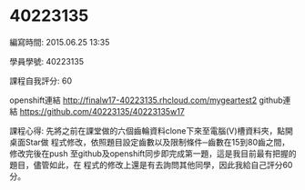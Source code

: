 ﻿# 40223135
編寫時間: 2015.06.25 13:35

學員學號: 40223135

課程自我評分: 60

openshift連結
http://finalw17-40223135.rhcloud.com/mygeartest2
github連結
https://github.com/40223135/40223135w17

課程心得: 
    先將之前在課堂做的六個齒輪資料clone下來至電腦(V)槽資料夾，點開桌面Star做
程式修改，依照題目設定齒數以及限制條件─齒數在15到80齒之間，修改完後在push
至github及openshift同步即完成第一題，這是我目前最有把握的題目，儘管如此，在
程式的修改上還是有去詢問其他同學，因此我給自己評分60分。